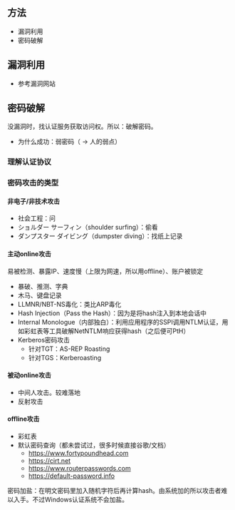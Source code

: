 ## 方法

- 漏洞利用
- 密码破解


## 漏洞利用

- 参考漏洞网站


## 密码破解

没漏洞时，找认证服务获取访问权。所以：破解密码。

- 为什么成功：弱密码（ → 人的弱点）

### 理解认证协议

### 密码攻击的类型

#### 非电子/非技术攻击

- 社会工程：问
- ショルダー サーフィン（shoulder surfing）：偷看
- ダンプスター ダイビング（dumpster diving）：找纸上记录

#### 主动online攻击

易被检测、暴露IP、速度慢（上限为网速，所以用offline）、账户被锁定

- 暴破、推测、字典
- 木马、键盘记录
- LLMNR/NBT-NS毒化：类比ARP毒化
- Hash Injection（Pass the Hash）：因为是将hash注入到本地会话中
- Internal Monologue（内部独白）：利用应用程序的SSPI调用NTLM认证，用如彩虹表等工具破解NetNTLM响应获得hash（之后便可PtH）
- Kerberos密码攻击
    - 针对TGT：AS-REP Roasting
    - 针对TGS：Kerberoasting

#### 被动online攻击

- 中间人攻击。较难落地
- 反射攻击

#### offline攻击

- 彩虹表
- 默认密码查询（都未尝试过，很多时候直接谷歌/文档）
    - <https://www.fortypoundhead.com>
    - <https://cirt.net>
    - <https://www.routerpasswords.com>
    - <https://default-password.info>

密码加盐：在明文密码里加入随机字符后再计算hash。由系统加的所以攻击者难以入手。不过Windows认证系统不会加盐。